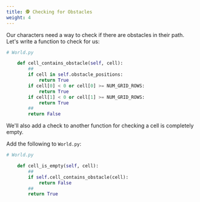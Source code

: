 ```yaml
---
title: 🕵️ Checking for Obstacles
weight: 4
---
```


Our characters need a way to check if there are obstacles in their path. Let's write a function to check for us:

```python
# World.py

    def cell_contains_obstacle(self, cell):
        ##
        if cell in self.obstacle_positions:
            return True
        if cell[0] < 0 or cell[0] >= NUM_GRID_ROWS:
            return True
        if cell[1] < 0 or cell[1] >= NUM_GRID_ROWS:
            return True
        ##
        return False
```

We'll also add a check to another function for checking a cell is completely empty.

Add the following to `World.py`:

```python
# World.py

    def cell_is_empty(self, cell):
        ##
        if self.cell_contains_obstacle(cell):
            return False
        ##
        return True
```
